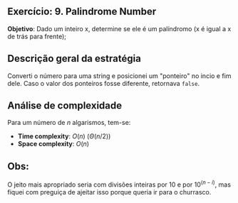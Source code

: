 ## Exercício: 9. Palindrome Number
**Objetivo**: Dado um inteiro x, determine se ele é um palíndromo (x é igual a x de trás para frente);

## Descrição geral da estratégia
Converti o número para uma string e posicionei um "ponteiro" no incio e fim dele. Caso o valor dos ponteiros fosse diferente, retornava `false`.

## Análise de complexidade
Para um número de $n$ algarismos, tem-se:
- **Time complexity**: $O(n)$ ($\Theta(n/2)$)
- **Space complexity**: $O(n)$

## Obs:
O jeito mais apropriado seria com divisões inteiras por $10$ e por $10^(n - i)$, mas fiquei com preguiça de ajeitar isso porque queria ir para o churrasco.